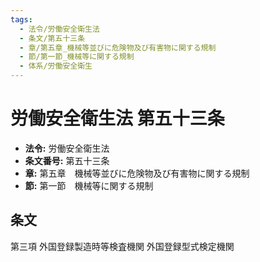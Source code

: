 ```yaml
---
tags:
  - 法令/労働安全衛生法
  - 条文/第五十三条
  - 章/第五章_機械等並びに危険物及び有害物に関する規制
  - 節/第一節_機械等に関する規制
  - 体系/労働安全衛生
---
```

# 労働安全衛生法 第五十三条

- **法令:** 労働安全衛生法
- **条文番号:** 第五十三条
- **章:** 第五章　機械等並びに危険物及び有害物に関する規制
- **節:** 第一節　機械等に関する規制

## 条文
第三項 	外国登録製造時等検査機関	外国登録型式検定機関

